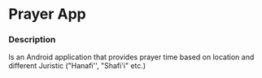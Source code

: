# Prayer App
 ### Description
Is an Android application that provides prayer time based on location and different Juristic ("Hanafi'', "Shafi'i" etc.)
